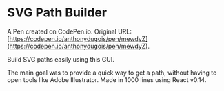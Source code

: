 # SVG Path Builder

A Pen created on CodePen.io. Original URL: [https://codepen.io/anthonydugois/pen/mewdyZ](https://codepen.io/anthonydugois/pen/mewdyZ).

Build SVG paths easily using this GUI.

The main goal was to provide a quick way to get a path, without having to open tools like Adobe Illustrator. Made in 1000 lines using React v0.14.